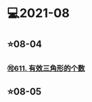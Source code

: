 # 💻2021-08

## ⭐08-04

### [🉑611. 有效三角形的个数](https://leetcode-cn.com/problems/valid-triangle-number/)

## ⭐08-05
